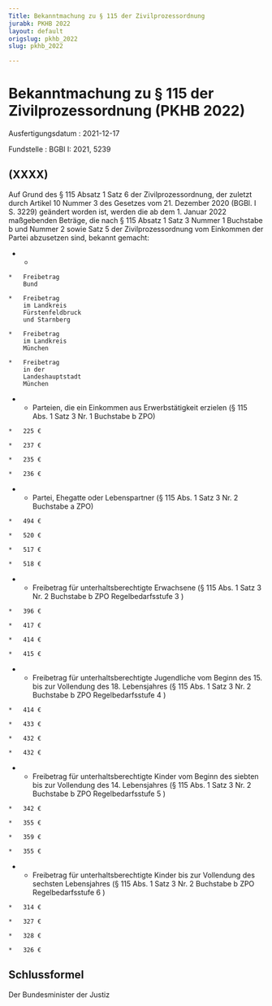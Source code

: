 ```yaml
---
Title: Bekanntmachung zu § 115 der Zivilprozessordnung
jurabk: PKHB 2022
layout: default
origslug: pkhb_2022
slug: pkhb_2022

---
```


# Bekanntmachung zu § 115 der Zivilprozessordnung (PKHB 2022)

Ausfertigungsdatum
:   2021-12-17

Fundstelle
:   BGBl I: 2021, 5239


## (XXXX)

Auf Grund des § 115 Absatz 1 Satz 6 der Zivilprozessordnung, der zuletzt durch Artikel 10 Nummer 3 des Gesetzes vom 21. Dezember 2020 (BGBl. I S. 3229) geändert worden ist, werden die ab dem 1. Januar 2022 maßgebenden Beträge, die nach § 115 Absatz 1 Satz 3 Nummer 1 Buchstabe b und Nummer 2 sowie Satz 5 der Zivilprozessordnung vom Einkommen der Partei abzusetzen sind, bekannt gemacht:



*    *
    *   Freibetrag
        Bund

    *   Freibetrag
        im Landkreis
        Fürstenfeldbruck
        und Starnberg

    *   Freibetrag
        im Landkreis
        München

    *   Freibetrag
        in der
        Landeshauptstadt
        München


*    *   Parteien, die ein Einkommen aus
        Erwerbstätigkeit erzielen
        (§ 115 Abs. 1 Satz 3 Nr. 1
        Buchstabe b ZPO)

    *   225 €

    *   237 €

    *   235 €

    *   236 €


*    *   Partei, Ehegatte oder Lebenspartner
        (§ 115 Abs. 1 Satz 3 Nr. 2
        Buchstabe a ZPO)

    *   494 €

    *   520 €

    *   517 €

    *   518 €


*    *   Freibetrag für unterhaltsberechtigte Erwachsene
        (§ 115 Abs. 1 Satz 3 Nr. 2
        Buchstabe b ZPO
        Regelbedarfsstufe 3                     )

    *   396 €

    *   417 €

    *   414 €

    *   415 €


*    *   Freibetrag für unterhaltsberechtigte
        Jugendliche vom Beginn des 15. bis
        zur Vollendung des 18. Lebensjahres
        (§ 115 Abs. 1 Satz 3 Nr. 2
        Buchstabe b ZPO
        Regelbedarfsstufe 4                     )

    *   414 €

    *   433 €

    *   432 €

    *   432 €


*    *   Freibetrag für unterhaltsberechtigte
        Kinder vom Beginn des siebten bis
        zur Vollendung des 14. Lebensjahres
        (§ 115 Abs. 1 Satz 3 Nr. 2
        Buchstabe b ZPO
        Regelbedarfsstufe 5                     )

    *   342 €

    *   355 €

    *   359 €

    *   355 €


*    *   Freibetrag für unterhaltsberechtigte Kinder bis zur Vollendung des
        sechsten Lebensjahres
        (§ 115 Abs. 1 Satz 3 Nr. 2
        Buchstabe b ZPO
        Regelbedarfsstufe 6                     )

    *   314 €

    *   327 €

    *   328 €

    *   326 €




## Schlussformel

Der Bundesminister der Justiz

